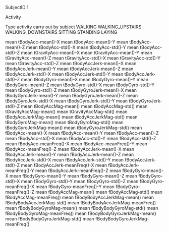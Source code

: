 
SubjectID   1 


Activity 

Type activity carry out by subject
WALKING
WALKING_UPSTAIRS
WALKING_DOWNSTAIRS
SITTING
STANDING
LAYING

mean tBodyAcc-mean()-X
mean tBodyAcc-mean()-Y 
mean tBodyAcc-mean()-Z 
mean tBodyAcc-std()-X 
mean tBodyAcc-std()-Y 
mean tBodyAcc-std()-Z 
mean tGravityAcc-mean()-X 
mean tGravityAcc-mean()-Y 
mean tGravityAcc-mean()-Z 
mean tGravityAcc-std()-X 
mean tGravityAcc-std()-Y 
mean tGravityAcc-std()-Z 
mean tBodyAccJerk-mean()-X 
mean tBodyAccJerk-mean()-Y 
mean tBodyAccJerk-mean()-Z 
mean tBodyAccJerk-std()-X 
mean tBodyAccJerk-std()-Y 
mean tBodyAccJerk-std()-Z 
mean tBodyGyro-mean()-X 
mean tBodyGyro-mean()-Y 
mean tBodyGyro-mean()-Z 
mean tBodyGyro-std()-X 
mean tBodyGyro-std()-Y 
mean tBodyGyro-std()-Z 
mean tBodyGyroJerk-mean()-X 
mean tBodyGyroJerk-mean()-Y 
mean tBodyGyroJerk-mean()-Z 
mean tBodyGyroJerk-std()-X 
mean tBodyGyroJerk-std()-Y 
mean tBodyGyroJerk-std()-Z 
mean tBodyAccMag-mean() 
mean tBodyAccMag-std() 
mean tGravityAccMag-mean() 
mean tGravityAccMag-std() 
mean tBodyAccJerkMag-mean() 
mean tBodyAccJerkMag-std() 
mean tBodyGyroMag-mean() 
mean tBodyGyroMag-std() 
mean tBodyGyroJerkMag-mean() 
mean tBodyGyroJerkMag-std() 
mean fBodyAcc-mean()-X 
mean fBodyAcc-mean()-Y 
mean fBodyAcc-mean()-Z 
mean fBodyAcc-std()-X 
mean fBodyAcc-std()-Y 
mean fBodyAcc-std()-Z 
mean fBodyAcc-meanFreq()-X 
mean fBodyAcc-meanFreq()-Y 
mean fBodyAcc-meanFreq()-Z 
mean fBodyAccJerk-mean()-X 
mean fBodyAccJerk-mean()-Y 
mean fBodyAccJerk-mean()-Z 
mean fBodyAccJerk-std()-X 
mean fBodyAccJerk-std()-Y 
mean fBodyAccJerk-std()-Z 
mean fBodyAccJerk-meanFreq()-X 
mean fBodyAccJerk-meanFreq()-Y 
mean fBodyAccJerk-meanFreq()-Z 
mean fBodyGyro-mean()-X 
mean fBodyGyro-mean()-Y 
mean fBodyGyro-mean()-Z 
mean fBodyGyro-std()-X 
mean fBodyGyro-std()-Y 
mean fBodyGyro-std()-Z 
mean fBodyGyro-meanFreq()-X 
mean fBodyGyro-meanFreq()-Y 
mean fBodyGyro-meanFreq()-Z 
mean fBodyAccMag-mean() 
mean fBodyAccMag-std() 
mean fBodyAccMag-meanFreq() 
mean fBodyBodyAccJerkMag-mean() 
mean fBodyBodyAccJerkMag-std() 
mean fBodyBodyAccJerkMag-meanFreq() 
mean fBodyBodyGyroMag-mean() 
mean fBodyBodyGyroMag-std() 
mean fBodyBodyGyroMag-meanFreq() 
mean fBodyBodyGyroJerkMag-mean() 
mean fBodyBodyGyroJerkMag-std() 
mean fBodyBodyGyroJerkMag-meanFreq()


